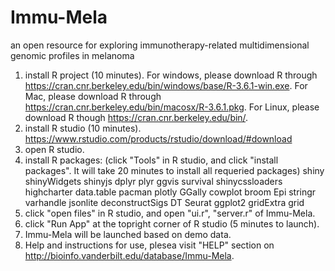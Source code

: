 # Immu-Mela
an open resource for exploring immunotherapy-related multidimensional genomic profiles in melanoma

1. install R project (10 minutes).
	For windows, please download R through https://cran.cnr.berkeley.edu/bin/windows/base/R-3.6.1-win.exe.
	For Mac,  please download R through https://cran.cnr.berkeley.edu/bin/macosx/R-3.6.1.pkg.
	For Linux, please download R though https://cran.cnr.berkeley.edu/bin/.
2. install R studio (10 minutes). https://www.rstudio.com/products/rstudio/download/#download
3. open R studio.
4. install R packages: (click "Tools" in R studio, and click "install packages". It will take 20 minutes to install all requeried packages)
	shiny
	shinyWidgets
	shinyjs
	dplyr
	plyr
	ggvis
	survival
	shinycssloaders
	highcharter
	data.table
	pacman
	plotly
	GGally
	cowplot
	broom
	Epi
	stringr
	varhandle
	jsonlite
	deconstructSigs
	DT
	Seurat
	ggplot2
	gridExtra
	grid
4. click "open files" in R studio, and open "ui.r", "server.r" of Immu-Mela.
5. click "Run App" at the topright corner of R studio (5 minutes to launch).
6. Immu-Mela will be launched based on demo data.
7. Help and instructions for use, plesea visit "HELP" section on http://bioinfo.vanderbilt.edu/database/Immu-Mela.
